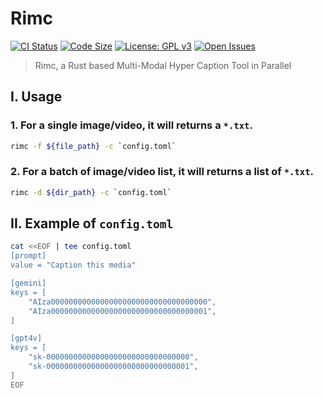 # Rimc


[![CI Status](https://github.com/AUTOM77/Rimc/workflows/ci/badge.svg)](https://github.com/AUTOM77/Rimc/actions?query=workflow:ci)
[![Code Size](https://img.shields.io/github/languages/code-size/AUTOM77/Rimc)](.)
[![License: GPL v3](https://img.shields.io/badge/License-GPLv3-blue.svg)](./LICENSE)
[![Open Issues](https://img.shields.io/github/issues/AUTOM77/Rimc)](https://github.com/AUTOM77/Rimc/issues)

> Rimc, a Rust based Multi-Modal Hyper Caption Tool in Parallel

## I. Usage

### 1. For a single image/video, it will returns a `*.txt`.
```bash
rimc -f ${file_path} -c `config.toml`
```

### 2. For a batch of image/video list, it will returns a list of `*.txt`.

```bash
rimc -d ${dir_path} -c `config.toml`
```

## II. Example of `config.toml`

```bash
cat <<EOF | tee config.toml
[prompt]
value = "Caption this media"

[gemini]
keys = [
    "AIza00000000000000000000000000000000000",
    "AIza00000000000000000000000000000000001",
]

[gpt4v]
keys = [
    "sk-00000000000000000000000000000000",
    "sk-00000000000000000000000000000001",
]
EOF
```